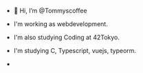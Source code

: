 - 👋 Hi, I’m @Tommyscoffee

- I'm working as webdevelopment.
- I'm also studying Coding at 42Tokyo.
- I'm studying C, Typescript, vuejs, typeorm.
- 
<!---
Tommyscoffee/Tommyscoffee is a ✨ special ✨ repository because its `README.md` (this file) appears on your GitHub profile.
You can click the Preview link to take a look at your changes.
--->
